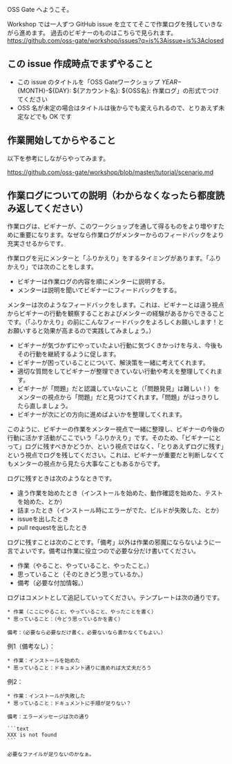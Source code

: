OSS Gate へようこそ。

Workshop では一人ずつ GitHub issue を立ててそこで作業ログを残していきながら進めます。
過去のビギナーのものはこちらで見られます。 https://github.com/oss-gate/workshop/issues?q=is%3Aissue+is%3Aclosed

## この issue 作成時点でまずやること

- この issue のタイトルを「OSS Gateワークショップ ${YEAR}-${MONTH}-${DAY}: ${アカウント名}: ${OSS名}: 作業ログ」の形式でつけてください
- OSS 名が未定の場合はタイトルは後からでも変えられるので、とりあえず未定などでも OK です

## 作業開始してからやること

以下を参考にしながらやってみます。

https://github.com/oss-gate/workshop/blob/master/tutorial/scenario.md

## 作業ログについての説明（わからなくなったら都度読み返してください）

作業ログは、ビギナーが、このワークショップを通して得るものをより増やすために重要になります。なぜなら作業ログがメンターからのフィードバックをより充実させるからです。

作業ログを元にメンターと「ふりかえり」をするタイミングがあります。「ふりかえり」では次のことをします。

  * ビギナーは作業ログの内容を順にメンターに説明する。
  * メンターは説明を聞いてビギナーにフィードバックをする。

メンターは次のようなフィードバックをします。これは、ビギナーとは違う視点からビギナーの行動を観察することおよびメンターの経験があるからできることです。（「ふりかえり」の前にこんなフィードバックをよろしくお願いします！とお願いすると効果が高まるので実践してみましょう。）

  * ビギナーが気づかずにやっていたよい行動に気づくきかっけを与え、今後もその行動を継続するように促します。
  * ビギナーが困っていることについて、解決策を一緒に考えてくれます。
  * 適切な質問をしてビギナーが整理できていない行動や考えを整理してくれます。
  * ビギナーが「問題」だと認識していないこと（「問題発見」は難しい！）をメンターの視点から「問題」だと見つけてくれます。「問題」がはっきりしたら直しましょう。
  * ビギナーが次にどの方向に進めばよいかを整理してくれます。

このように、ビギナーの作業をメンター視点で一緒に整理し、ビギナーの今後の行動に活かす活動がここでいう「ふりかえり」です。そのため、「ビギナーにとって」ログに残すべきかどうか、という視点ではなく、「とりあえずログに残す」という視点でログを残してください。これは、ビギナーが重要だと判断しなくてもメンターの視点から見たら大事なこともあるからです。

ログに残すときは次のようなときです。

  * 違う作業を始めたとき（インストールを始めた、動作確認を始めた、テストを始めた、とか）
  * 詰まったとき（インストール時にエラーがでた、ビルドが失敗した、とか）
  * issueを出したとき
  * pull requestを出したとき

ログに残すことは次のことです。「備考」以外は作業の邪魔にならないように一言でよいです。備考は作業に役立つので必要な分だけ書いてください。

  * 作業（やること、やっていること、やったこと。）
  * 思っていること（そのときどう思っているか。）
  * 備考（必要な付加情報。）

ログはコメントとして追記していってください。テンプレートは次の通りです。

    * 作業（ここにやること、やっていること、やったことを書く）
    * 思っていること：（今どう思っているかを書く）

    備考：（必要なら必要なだけ書く。必要ないなら書かなくてもよい。）

例1（備考なし）：

    * 作業：インストールを始めた
    * 思っていること：ドキュメント通りに進めれば大丈夫だろう

例2：

    * 作業：インストールが失敗した
    * 思っていること：ドキュメントに手順が足りない？

    備考：エラーメッセージは次の通り

    ```text
    XXX is not found
    ```

    必要なファイルが足りないのかなぁ。
